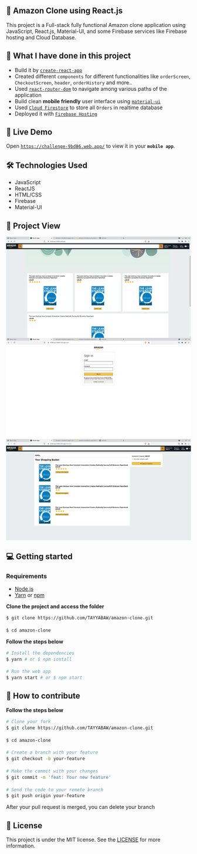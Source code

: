 ## 💬 Amazon Clone using React.js

This project is a Full-stack fully functional Amazon clone application using JavaScript, React.js, Material-UI, and some Firebase services like Firebase hosting and Cloud Database.

## 📝 What I have done in this project

- Build it by [`create-react-app`](https://github.com/facebook/create-react-app)
- Created different `components` for different functionalities like `orderScreen`, `CheckoutScreen`, `header`, `orderHistory` and more..
- Used [`react-router-dom`](https://www.npmjs.com/package/react-router-dom) to navigate among various paths of the application
- Build clean **mobile friendly** user interface using [`material-ui`](https://material-ui.com/)
- Used [`Cloud Firestore`](https://firebase.google.com/docs/firestore) to store all `Orders` in realtime database
- Deployed it with [`Firebase Hosting`](https://firebase.google.com/docs/hosting)

## 🚀 Live Demo

Open [`https://challenge-9bd86.web.app/`](https://challenge-9bd86.web.app/) to view it in your **`mobile app`**.

## 🛠 Technologies Used

- JavaScript
- ReactJS
- HTML/CSS
- Firebase
- Material-UI

## 📱 Project View

<img align="center" src="./assets/LandingPage.png">
<img align="center" src="./assets/LoginPage.png">
<img align="center" src="./assets/CartPage.png">

## 💻 Getting started

### Requirements

- [Node.js](https://nodejs.org/en/)
- [Yarn](https://classic.yarnpkg.com/) or [npm](https://www.npmjs.com/)

**Clone the project and access the folder**

```bash
$ git clone https://github.com/TAYYABAW/amazon-clone.git

$ cd amazon-clone
```

**Follow the steps below**

```bash
# Install the dependencies
$ yarn # or $ npm install

# Run the web app
$ yarn start # or $ npm start

```

## 🤔 How to contribute

**Follow the steps below**

```bash
# Clone your fork
$ git clone https://github.com/TAYYABAW/amazon-clone.git

$ cd amazon-clone

# Create a branch with your feature
$ git checkout -b your-feature

# Make the commit with your changes
$ git commit -m 'feat: Your new feature'

# Send the code to your remote branch
$ git push origin your-feature
```

After your pull request is merged, you can delete your branch

## 📝 License

This project is under the MIT license. See the [LICENSE](https://github.com/TAYYABAW/amazon-clone/blob/master/LICENSE) for more information.
